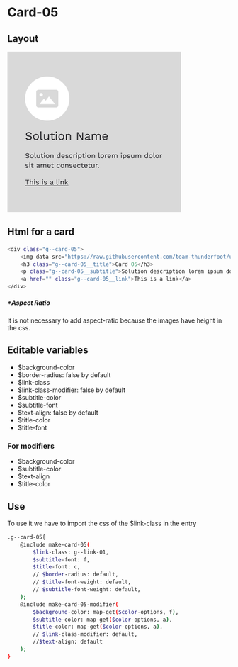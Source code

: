 # Card-05

## Layout

![alt text][card-05]

[card-05]: /src/img/global-components/card/card-05.png

## Html for a card

```sh
<div class="g--card-05">
    <img data-src="https://raw.githubusercontent.com/team-thunderfoot/ui/main/src/img/global-components/card/card-img-placeholder.png" src="/src/img/global-components/placeholder.jpg" alt="alt text" class="g--card-05__media g--lazy-01">
    <h3 class="g--card-05__title">Card 05</h3>
    <p class="g--card-05__subtitle">Solution description lorem ipsum dolor sit amet consectetur.</p>
    <a href="" class="g--card-05__link">This is a link</a>
</div>
```

##### \*Aspect Ratio

It is not necessary to add aspect-ratio because the images have height in the css.

## Editable variables

- $background-color
- $border-radius: false by default
- $link-class
- $link-class-modifier: false by default
- $subtitle-color
- $subtitle-font
- $text-align: false by default
- $title-color
- $title-font

### For modifiers

- $background-color
- $subtitle-color
- $text-align
- $title-color

## Use

To use it we have to import the css of the $link-class in the entry

```sh
.g--card-05{
    @include make-card-05(
        $link-class: g--link-01,
        $subtitle-font: f,
        $title-font: c,
        // $border-radius: default,
        // $title-font-weight: default,
        // $subtitle-font-weight: default,
    );
    @include make-card-05-modifier(
        $background-color: map-get($color-options, f),
        $subtitle-color: map-get($color-options, a),
        $title-color: map-get($color-options, a),
        // $link-class-modifier: default,
        //$text-align: default
    );
}
```
